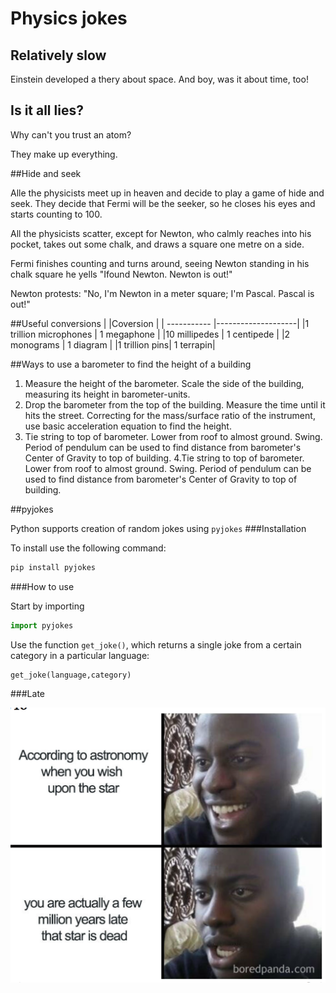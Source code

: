 # Physics jokes

## Relatively slow

Einstein developed a thery about space. And boy, was it about time, too!

## Is it all lies?

Why can't you trust an atom?

They make up everything.

##Hide and seek

Alle the physicists meet up in heaven and decide to play a game of hide and seek. They decide that Fermi will be the seeker, so he closes his eyes and starts counting to 100.

All the physicists scatter, except for Newton, who calmly reaches into his pocket, takes out some chalk, and draws a square one metre on a side.

Fermi finishes counting and turns around, seeing Newton standing in his chalk square he yells "Ifound Newton. Newton is out!"

Newton protests: "No, I'm Newton in a meter square; I'm Pascal. Pascal is out!"

##Useful conversions
|             |Coversion           |
| ----------- |--------------------|
|1 trillion microphones | 1 megaphone |
|10 millipedes | 1 centipede |
|2 monograms | 1 diagram |
|1 trillion pins| 1 terrapin|


##Ways to use a barometer to find the height of a building
1. Measure the height of the barometer. Scale the side of the building, measuring its height in barometer-units.
2. Drop the barometer from the top of the building. Measure the time until it hits the street. Correcting for the mass/surface ratio of the instrument, use basic acceleration equation to find the height.
3. Tie string to top of barometer. Lower from roof to almost ground. Swing. Period of pendulum can be used to find distance from barometer's Center of Gravity to top of building.
4.Tie string to top of barometer. Lower from roof to almost ground. Swing. Period of pendulum can be used to find distance from barometer's Center of Gravity to top of building.

##pyjokes

Python supports creation of random jokes using `pyjokes`
###Installation

To install use the following command:

```Python
pip install pyjokes
```
###How to use

Start by importing

```Python
import pyjokes
```

Use the function `get_joke()`, which returns a single joke from a certain category in a particular language:

```Python	
get_joke(language,category)
```
###Late

![meme](images/meme.png)
